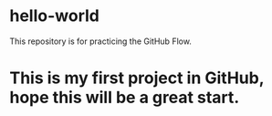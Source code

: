 # hello-world
This repository is for practicing the GitHub Flow.

# This is my first project in GitHub, hope this will be a great start.
